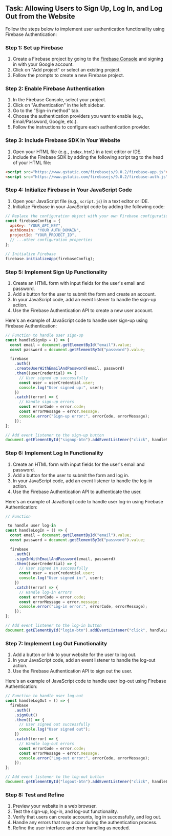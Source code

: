 
## Task: Allowing Users to Sign Up, Log In, and Log Out from the Website

Follow the steps below to implement user authentication functionality using Firebase Authentication:

### Step 1: Set up Firebase

1. Create a Firebase project by going to the [Firebase Console](https://console.firebase.google.com/) and signing in with your Google account.
2. Click on "Add project" or select an existing project.
3. Follow the prompts to create a new Firebase project.

### Step 2: Enable Firebase Authentication

1. In the Firebase Console, select your project.
2. Click on "Authentication" in the left sidebar.
3. Go to the "Sign-in method" tab.
4. Choose the authentication providers you want to enable (e.g., Email/Password, Google, etc.).
5. Follow the instructions to configure each authentication provider.

### Step 3: Include Firebase SDK in Your Website

1. Open your HTML file (e.g., `index.html`) in a text editor or IDE.
2. Include the Firebase SDK by adding the following script tag to the head of your HTML file:

```html
<script src="https://www.gstatic.com/firebasejs/9.0.2/firebase-app.js"></script>
<script src="https://www.gstatic.com/firebasejs/9.0.2/firebase-auth.js"></script>
```

### Step 4: Initialize Firebase in Your JavaScript Code

1. Open your JavaScript file (e.g., `script.js`) in a text editor or IDE.
2. Initialize Firebase in your JavaScript code by adding the following code:

```javascript
// Replace the configuration object with your own Firebase configuration
const firebaseConfig = {
  apiKey: "YOUR_API_KEY",
  authDomain: "YOUR_AUTH_DOMAIN",
  projectId: "YOUR_PROJECT_ID",
  // ...other configuration properties
};

// Initialize Firebase
firebase.initializeApp(firebaseConfig);
```

### Step 5: Implement Sign Up Functionality

1. Create an HTML form with input fields for the user's email and password.
2. Add a button for the user to submit the form and create an account.
3. In your JavaScript code, add an event listener to handle the sign-up action.
4. Use the Firebase Authentication API to create a new user account.

Here's an example of JavaScript code to handle user sign-up using Firebase Authentication:

```javascript
// Function to handle user sign-up
const handleSignUp = () => {
  const email = document.getElementById("email").value;
  const password = document.getElementById("password").value;

  firebase
    .auth()
    .createUserWithEmailAndPassword(email, password)
    .then((userCredential) => {
      // User signed up successfully
      const user = userCredential.user;
      console.log("User signed up:", user);
    })
    .catch((error) => {
      // Handle sign-up errors
      const errorCode = error.code;
      const errorMessage = error.message;
      console.error("Sign-up error:", errorCode, errorMessage);
    });
};

// Add event listener to the sign-up button
document.getElementById("signup-btn").addEventListener("click", handleSignUp);
```

### Step 6: Implement Log In Functionality

1. Create an HTML form with input fields for the user's email and password.
2. Add a button for the user to submit the form and log in.
3. In your JavaScript code, add an event listener to handle the log-in action.
4. Use the Firebase Authentication API to authenticate the user.

Here's an example of JavaScript code to handle user log-in using Firebase Authentication:

```javascript
// Function

 to handle user log-in
const handleLogIn = () => {
  const email = document.getElementById("email").value;
  const password = document.getElementById("password").value;

  firebase
    .auth()
    .signInWithEmailAndPassword(email, password)
    .then((userCredential) => {
      // User signed in successfully
      const user = userCredential.user;
      console.log("User signed in:", user);
    })
    .catch((error) => {
      // Handle log-in errors
      const errorCode = error.code;
      const errorMessage = error.message;
      console.error("Log-in error:", errorCode, errorMessage);
    });
};

// Add event listener to the log-in button
document.getElementById("login-btn").addEventListener("click", handleLogIn);
```

### Step 7: Implement Log Out Functionality

1. Add a button or link to your website for the user to log out.
2. In your JavaScript code, add an event listener to handle the log-out action.
3. Use the Firebase Authentication API to sign out the user.

Here's an example of JavaScript code to handle user log-out using Firebase Authentication:

```javascript
// Function to handle user log-out
const handleLogOut = () => {
  firebase
    .auth()
    .signOut()
    .then(() => {
      // User signed out successfully
      console.log("User signed out");
    })
    .catch((error) => {
      // Handle log-out errors
      const errorCode = error.code;
      const errorMessage = error.message;
      console.error("Log-out error:", errorCode, errorMessage);
    });
};

// Add event listener to the log-out button
document.getElementById("logout-btn").addEventListener("click", handleLogOut);
```

### Step 8: Test and Refine

1. Preview your website in a web browser.
2. Test the sign-up, log-in, and log-out functionality.
3. Verify that users can create accounts, log in successfully, and log out.
4. Handle any errors that may occur during the authentication process.
5. Refine the user interface and error handling as needed.
